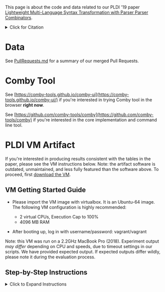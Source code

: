 This page is about the code and data related to our PLDI '19 paper
[Lightweight Multi-Language Syntax Transformation with Parser Parser Combinators](https://www.cs.cmu.edu/~rvantond/pdfs/ppc-pldi-2019.pdf).
<details>
  <summary>Click for Citation</summary>
  
```
@inproceedings{vanTonderPLDI2019,
  author =       {Rijnard {van~Tonder} and Claire {Le~Goues}},
  title =        {Lightweight Multi-Language Syntax Transformation with Parser Parser Combinators},
  booktitle =    {Programming Language Design and Implementation},
  series =       {PLDI '19},
  year =         {2019},
  doi =          {10.1145/3314221.3314589},
}
```

</details>

# Data

See [PullRequests.md](PullRequests.md) for a summary of our merged Pull Requests.

# Comby Tool

See [https://comby-tools.github.io/comby-ui](https://comby-tools.github.io/comby-ui/) if you're interested in trying Comby tool in the browser **right now**.

See [https://github.com/comby-tools/comby](https://github.com/comby-tools/comby) if you're interested in the core implementation and command line tool. 

# PLDI VM Artifact

If you're interested in producing results consistent with the tables in the paper, please see the VM instructions below.
Note: the artifact software is outdated, unmaintained, and less fully featured than the software above. To proceed, first [download the VM](https://zenodo.org/record/2642857#.XL4nkJNKjok).

## VM Getting Started Guide

- Please import the VM image with virtualbox. It is an Ubuntu-64 image. The following VM configuration is highly recommended:
  - 2 virtual CPUs, Execution Cap to 100%
  - 4096 MB RAM
  
- After booting up, log in with username/password: vagrant/vagrant

Note: this VM was run on a 2.2GHz MacBook Pro (2018). Experiment output *may differ* depending on CPU and speeds, 
due to timeout settings in our scripts. We have provided expected output. If expected outputs differ wildly, please note it during the evaluation process.

## Step-by-Step Instructions

<details>
  <summary>Click to Expand Instructions</summary>

### Artifact Overview

The paper evaluation is 2-part, broken down as follows:

(1) Large scale multi-language rewriting (§5.1)
  - Table 1: Rewrite patterns and matches when we ran across 1,200 repositories. 248 of 1,200 repositories contain matches (i.e., the aggregate of Proj column in Table 1).
  - Figure 6: Rewrite templates used in Table 1. 
  - Table 2: Rewrite patterns and matches for 50 projects (a subset of Table 1) for which we issued pull requests.
  
(2) Comparison with existing tools (§5.2)
  - Table 3: Tool comparison to 9 existing checker/rewrite tools.
  
In this artifact, we *do not* include the full 1,200 repositories and experiment for reproducing Table 1. 
We provide only the output for Table 1 of our original experiments for reference. There are two reasons:

- (a) With the VM configuration, we incur a 6x to 20x slow down compared to the 20 core server used in the original experiment. This means that running the experiment will take at minimum 5 hours, but is likely to take in excess of 10 hours on the VM.
- (b) It significantly increases (an already large) VM by roughly 70GB. If desired, the full data set is available for download [here](https://cmu.box.com/s/lwbspz39707ywb9pccoi54vvi7lexrtx).

Naturally, performance claims in Table 1 cannot be reproduced in the VM. Instead, we provide the full set of repositories and scripts for reproducing Table 2. 
Because Table 2 is a large, representative, and more detailed subset of Table 1, it supports in part the claims and results of Table 1. 
The results in Table 2 are those rewrites that are part of active projects for which we could validate changes (e.g., with CI builds or compilation).

We include the experiments for (2) in full, and because the evaluation in §5.2 focused on running our tool on a traditional developer machine, performance in the VM should be comparable to that of the paper.

In summary, the claims from the paper supported by this artifact are:

- Application and effectiveness of the DEL representation and parser-matching operationalization to multiple languages; evaluated on 12 languages. (§5.1, Table 1, Table 2)
- Simple declarative specifications for nontrivial transformations (§5.1, Figure 6)
- The transformation is effective in real settings, i.e., real, active, and large projects (§5.1, Table 2)
- Feature/expressiveness parity for a subset of language-specific transformation/syntactic checks in existing tools across multiple languages; evaluated on 9 languages (§5.2, Table 3)
- Lower implementation burden of rewrite patterns compared to existing tool implementation, as a function of LOC (§5.1, Table 2)
- Competitive running time compared to existing tools and meets demands of real-time development response times (§5.1, Table 2)
- Comprehensive rewrite capability compared to a dedicated language-specific tool for Clojure (§5.1, Table 2)

The claims from the paper not supported by this artifact are (due to VM restrictions):

- Fast performance at large scale (§5.1, Table 1, Time column).

### VM Directory structure

Note: Directory naming and scripts do not currently reflect the (new) tool name. Please ignore naming accordingly.

- `comby`: the `Comby` tool, containing the implementation (`src` and `lib`) and rewrite specifications (`catalogue`)
- `table-1`: reference output for our Table 1 experiments
- `table-2`: directory for reproducing results of Table 2
- `table-3`: directory for reproducing results of Table 3
- Everything else: dependencies needed for the above

### Running Experiments and Viewing Results

#### §5.1, Table 1

- Simply run `./table-1.sh` to view aggregate statistics for our large experiment. The individual data files are in the `table-1` directory.

#### §5.1, Table 2

- Simply run `./table-2.sh` for all results
- Expected runtime of VM on 2018 Macbook Pro with recommended configuration: ~30 mins
- A sample of the script can be run for respective languages if desired. Simply `cd ~/table-2/go` and run `./run.sh` for the `go` results, or `cd ~/table-2/python` and run `./run.sh` for the python results, etc. 
- Sample output is given `~/table-2/table-2.out`

Summary of output:

- For each pattern, the output displays the number of matches and lines of code, rounded to the nearest hundred lines of code. It is ordered as in Table 2.
- Pull requests: a list of open and merged pull requests and patches are available in the [PullRequests.md](https://github.com/squaresLab/pldi-artifact-2019/blob/master/PullRequests.md) file.

Notes on output:

- We made a small entry error for the Elm `node-test-runner` project. The number of matches and lines of code correspond to a different, inactive elm project (`json-to-elm`), whereas we did submit a pull request to `node-test-runner`. We have included both projects in the experiments to show the numbers:

```
- node-test-runner
  "number_of_matches": 2,
  "lines_of_code": 40051,
- json-to-elm
  "number_of_matches": 6,
  "lines_of_code": 2089,
```

We will correct the `node-test-runner` row in the camera ready so that matches is `2` and lines of code is `40.1`; apologies.

- There are small differences in the output compared to our experiments on the server: this is expected due to timeout values set when matching on files, and differing performance of VM versus server CPUs. We generally increased timeout values for the scripts in the VM, but it's not possible to know what timeout values correspond to the relative computational power of our server CPUs. This has the effect that more matches may be found (example: Prometheus has 6 matches in the VM results, compared to 2 mentioned in the paper). In other cases, lines of code may increase or decrease by a thousand lines of code or so (e.g., the `Go/go`, `OCaml/pyre-check`, `C/radare2` projects). There are no missing matches due to timeouts. Note that for this reason, output for these experiments may differ slightly on your machine based on the VM configuraton and base hardware.

See the next section for details on inspecting the templates.

#### §5.1, Figure 6

The templates in Figure 6 may all be viewed in subdirectories of the `~/comby/catalogue`. Each pattern contains a `match` and `rewrite` file corresponding to the Match Template and Rewrite Template columns in Figure 6 respectively. Optionally, the directory may contain a `match_rule` or `rewrite_rule` for matching rules. In order of Figure 6:

- `go/staticcheck/redundant-nil-check-loop-s1031`
- `go/staticcheck/replace-with-string-contains-s1003`
- `dart/dart_style/use-is-not-empty`
- `dart/dart_style/use-where-type`
- `dart/dart_style/use-is-not-empty`
- `julia/style/simple-map`
- `julia/performance-tips/tweaks/*`
- `julia/teresy/micro-clone-conditional-or`
- `javascript/teresy/micro-clone-conditional-{and,or}`
- `rust/clippy/style/redundant-field-names-1`
- `rust/clippy/style/redundant-pattern-*`
- `scala/scalafmt/rewrite-rules/redundant-parens-enumerator-guard-for`
- `scala/teresy/use-forall`
- `scala/scapegoat/filter-dot-size`
- `elm/elm-lint/simplify-property-access`
- `elm/elm-lint/simplify-piping/pipe-left`
- `ocaml/teresy/simplify-module-include`
- `ocaml/teresy/simplify-module-functor-include*`
- `c++/clang-tidy/readability/redundant/control-flow-for-continue`
- `clojure/kibit/equality/{nil-*,true,false}`
- `erlang/tidier/append-4.3`
- `python/teresy/micro-clone/*same-conditional-test`

Note: tests for equality specified implicitly in Figure 6 (e.g., `(:[1] || :[1])`) is implemented in the above checks as, for example, `(:[1] || :[2])` and an accompanying `match_rule` file containing `where :[1] = :[2]`. Later versions of our tool support the former notation natively, but this later version does not correspond with the version used during experiments.

Note: the Python template in Figure 6 should actually read `elif`, not `else if` (we will correct in the camera ready). Additionally, the alternatie `brace-same-conditional-test` Python pattern appears with braces to account for preprocessing.

#### §5.2, Table 2

- Simply run `./table-3.sh`. Please note: this command will only output the expected results the first time it is run, due to a setup oversight in the VM. Unfortunately we did not have time to correct this and repackage and reupload the VM to our server. Please direct the output to a file and/or create a snapshot VM before running the command if needed. Also ignore the `fatal: Not a git repository...` messages.
- Expected runtime of VM on 2018 Macbook Pro with recommended configuration: ~40 seconds
- A sample of the script can be run for respective languages if desired. Comment out the undesired parts in `~/table-3/run.sh`.
- Sample output is given `~/table-3/table-3.out`
  
Summary of output:

- Each language is separated by a header:

```
============================
============================
```

- Followed by the language and pattern name.
- Optionally followed by output of the tool we are comparing against. This output can be ignored.
- Followed by the time taken for the pattern of the tool we are comparing against (**Time (ms), Tool** column) in the format:

```
real    0m0.909s 
user    0m1.224s
sys     0m0.083s
```

where we care about `real` time.

- Followed by the statistics (number of matches and lines of code of the file) (**LOC and Matches** columns)
- Followed by the wall time of our tool's time (**Time (ms), Us** column)
- Followed by potential differences in output, and an explanation of why the diff is expected if not empty.
- Optionally followed by a separator `=========================` if there is another pattern, continued by the above.

After this, we print the implementation lines of code for each pattern, that starts with a header: `=========== LOC =========`
- Followed by the pattern name
- Followed by the tool name and the lines of code of its implementation. This is computed either from a local version of the tool if the check is completely contained in a file. Otherwise, it is counted from the lines of code in a reference implementation (only counting the relevant lines), for which we give a a web URL reference to the implementation (**Impl. (LOC) Tool** column)
- Followed by the aggregate lines of code for our match/rewrite templates (**Impl. (LOC), Us** column)

Notes:

- The parens-guard for scala runs twice to fixpoint on the same result of Scalafmt--unfortunately, we overlooked adding the combined time to our tool. The corrected camera ready version will accurately report the time as 260 ms, the typical combined runtime. This does not change the overall claim or results.
- Differences are expected for: erlang (erl-tidy adds unneeded resh variables, as noted in paper); calng-tidy (clang-tidy introduces extra whitespace (a newline)); clojure (static method transformation fails, as noted in paper).
- Line count calculation can be seen by consulting `count.sh` in the respective `lang-comparison` directory under `table-3`.
</details>
